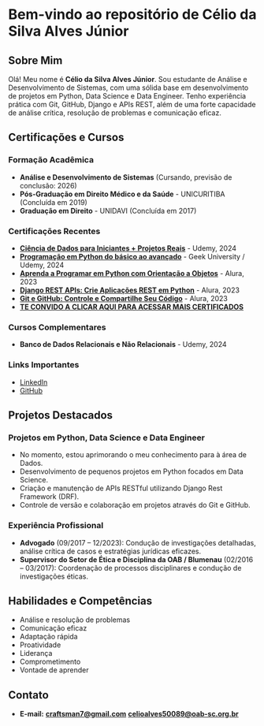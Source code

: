 # Bem-vindo ao repositório de Célio da Silva Alves Júnior

## Sobre Mim

Olá! Meu nome é **Célio da Silva Alves Júnior**. Sou estudante de Análise e Desenvolvimento de Sistemas, com uma sólida base em desenvolvimento de projetos em Python, Data Science e Data Engineer. Tenho experiência prática com Git, GitHub, Django e APIs REST, além de uma forte capacidade de análise crítica, resolução de problemas e comunicação eficaz.

## Certificações e Cursos

### Formação Acadêmica
- **Análise e Desenvolvimento de Sistemas** (Cursando, previsão de conclusão: 2026)
- **Pós-Graduação em Direito Médico e da Saúde** - UNICURITIBA (Concluída em 2019)
- **Graduação em Direito** - UNIDAVI (Concluída em 2017)

### Certificações Recentes
- **[Ciência de Dados para Iniciantes + Projetos Reais](https://ude.my/UC-034cadbf-b94b-4164-ad79-cca0b16c73b7)** - Udemy, 2024
- **[Programação em Python do básico ao avançado](https://www.geekuniversity.com.br/certificado/CG-689E1367)** - Geek University / Udemy, 2024
- **[Aprenda a Programar em Python com Orientação a Objetos](https://cursos.alura.com.br/degree/certificate/38253b23-06d7-4104-b1d7-036ce9c25187?lang=pt_BR)** - Alura, 2023
- **[Django REST APIs: Crie Aplicações REST em Python](https://cursos.alura.com.br/degree/certificate/47d4b4ca-75c5-4147-a795-499cd620eb21?lang=pt_BR)** - Alura, 2023
- **[Git e GitHub: Controle e Compartilhe Seu Código](https://cursos.alura.com.br/certificate/5bdb029e-7830-419c-9aa7-c2087952ebd4?lang=pt_BR)** - Alura, 2023
- **[TE CONVIDO A CLICAR AQUI PARA ACESSAR MAIS CERTIFICADOS](https://github.com/celioalves/-Cursos)**

  
### Cursos Complementares
- **Banco de Dados Relacionais e Não Relacionais** - Udemy, 2024

### Links Importantes
- [LinkedIn](https://www.linkedin.com/in/celioalvesjr/)
- [GitHub](https://github.com/celioalves)

## Projetos Destacados

### Projetos em Python, Data Science e Data Engineer
- No momento, estou aprimorando o meu conhecimento para à área de Dados.
- Desenvolvimento de pequenos projetos em Python focados em Data Science.
- Criação e manutenção de APIs RESTful utilizando Django Rest Framework (DRF).
- Controle de versão e colaboração em projetos através do Git e GitHub.

### Experiência Profissional
- **Advogado** (09/2017 – 12/2023): Condução de investigações detalhadas, análise crítica de casos e estratégias jurídicas eficazes.
- **Supervisor do Setor de Ética e Disciplina da OAB / Blumenau** (02/2016 – 03/2017): Coordenação de processos disciplinares e condução de investigações éticas.

## Habilidades e Competências

- Análise e resolução de problemas
- Comunicação eficaz
- Adaptação rápida
- Proatividade
- Liderança
- Comprometimento
- Vontade de aprender

## Contato

- **E-mail:** **craftsman7@gmail.com** **celioalves50089@oab-sc.org.br**
